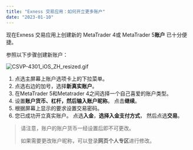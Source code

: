 ```yaml
---
title: "Exness 交易应用：如何开立更多账户"
date: "2023-01-10"
---
```


现在Exness 交易应用上创建新的 MetaTrader 4或 MetaTrader 5**账户** 已十分便捷。

参照以下步骤创建新账户：

![CSVP-4301_iOS_ZH_resized.gif](https://get.exness.help/hc/article_attachments/6173600134812)

1. 点选主屏幕上账户选项卡上的下拉菜单。 
2. 点选右边的加号，选择**新真实账户**。 
3. 在MetaTrader 5和Metatrader 4之间选择一个自己喜爱的账户类型。 
4. 设置**账户货币、杠杆，**然后输入**账户昵称**。 点击**继续**。
5. 根据屏幕上显示的要求设置交易密码。
6. 您已成功开立真实账户。 点选**入金**，**选择入金支付方式**， 然后点选**交易**。

> 请注意，账户的账户货币一经设置后即不可更改。  
>   
> 如果需要更改账户昵称，可以登录**网页个人专区**进行修改。
